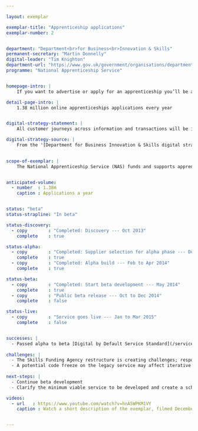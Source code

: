 ```yaml
---

layout: exemplar

exemplar-title: "Apprenticeship applications"
exemplar-number: 2


department: "Department<br>for Business<br>Innovation & Skills"
permanent-secretary: "Martin Donnelly"
digital-leader: "Tim Knighton"
department-url: "https://www.gov.uk/government/organisations/department-for-business-innovation-skills"
programme: "National Apprenticeship Service"


homepage-intro: |
    If you want to advertise or apply for an apprenticeship you’ll be able to do it quickly and easily online

detail-page-intro: |
    1.38 million online apprenticeships applications every year


digital-strategy-statement: |
    All customer journeys across information and transactions will be integrated so individuals can find information tailored to their needs and search, view and apply for opportunities online in an engaging and inspiring way. Employers will be able to quickly and easily self-serve to engage with apprenticeships and advertise vacancies and identify suitable candidates.

digital-strategy-source: |
    From the '[Department for Business Innovation & Skills digital strategy](http://discuss.bis.gov.uk/digitalstrategy/page/7/)' --- December 2012
    

scope-of-exemplar: |
    The National Apprenticeship Service (NAS) funds and supports apprenticeships throughout England. The existing digital service allows employers to advertise vacancies with potential apprentices searching and applying online. But user experience is poor (especially on search), so that the way applicants are matched to potential vacancies is suboptimal and both applicants and employers are put off using it. Addressing this would bring real economic benefit. The National Audit Office (NAO) reports that the current £500 million apprenticeship spend is more than worthwhile for boosting the economy. For each 1% by which better digital tools increase the value of the service, the NAO report implies we should expect well over £5m per year of economic boost, thus even on very conservative assumptions, the exemplar will easily have a positive return on investment in terms of economic growth and tax revenues.


anticipated-volume:
  - number  : 1.38m
    caption : Applications a year


status: "beta"
status-strapline: "In beta"

status-discovery:
  - copy        : "Completed: Discovery --- Oct 2013"
    complete    : true

status-alpha:
  - copy        : "Completed: Supplier selection for alpha phase --- Dec 2013"
    complete    : true
  - copy        : "Completed: Alpha build --- Feb to Apr 2014"
    complete    : true

status-beta:
  - copy        : "Completed: Start beta development --- May 2014"
    complete    : true
  - copy        : "Public beta release --- Oct to Dec 2014"
    complete    : false

status-live:
  - copy        : "Service goes live --- Jan to Mar 2015"
    complete    : false


successes: |
  - Passed alpha to beta [Digital by Default Service Standard](/service-manual/digital-by-default) assessment
  
challenges: |
  - The Skills Funding Agency restructure is creating challenges; responsibilities are changing frequently, meaning the project team is sometimes unclear on how issues will be resolved
  - A potential code freeze on the legacy service may affect iterative development of the new service 
  
next-steps: |
  - Continue beta development 
  - Clarify the minimum viable service to be developed and create a schedule for that work

videos:
  - url   : https://www.youtube.com/watch?v=hnA5WPKM1VY
    caption : Watch a short description of the exemplar, filmed December 2013


---
```


